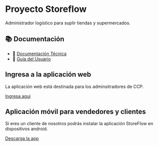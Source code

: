 # Proyecto Storeflow

Administrador logístico para suplir tiendas y supermercados.

## 📚 Documentación

- 🔧 [Documentación Técnica](./docs/tecnica/index.md)
- 👥 [Guía del Usuario](docs/usuario/index.md)

## Ingresa a la aplicación web

La aplicación web está destinada para los adminsitradores de CCP.

[Ingresa aquí](http://52.165.24.37/)

## Aplicación móvil para vendedores y clientes

Si eres un cliente de nosotros podrás instalar la aplicación StoreFlow en dispositivos android.

[Descarga la app](https://github.com/MISO-Proyecto-Final-Grupo-20/ProyectoIntegrador2/blob/main/Apk/storeflow.apk)
